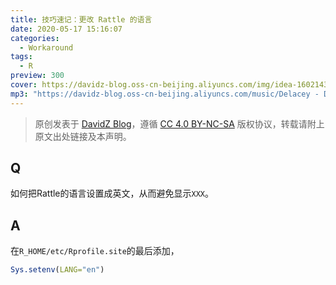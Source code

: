 ```yaml
---
title: 技巧速记：更改 Rattle 的语言
date: 2020-05-17 15:16:07
categories:
  - Workaround
tags:
  - R
preview: 300
cover: https://davidz-blog.oss-cn-beijing.aliyuncs.com/img/idea-1602143497.jpg
mp3: "https://davidz-blog.oss-cn-beijing.aliyuncs.com/music/Delacey - Dream It Possible.mp3"
---
```


> 原创发表于 [DavidZ Blog](https://blog.davidz.cn)，遵循 [CC 4.0 BY-NC-SA](https://creativecommons.org/licenses/by-nc-sa/4.0/legalcode) 版权协议，转载请附上原文出处链接及本声明。

## Q

如何把Rattle的语言设置成英文，从而避免显示`XXX`。

## A

在`R_HOME/etc/Rprofile.site`的最后添加，

```R
Sys.setenv(LANG="en")
```
